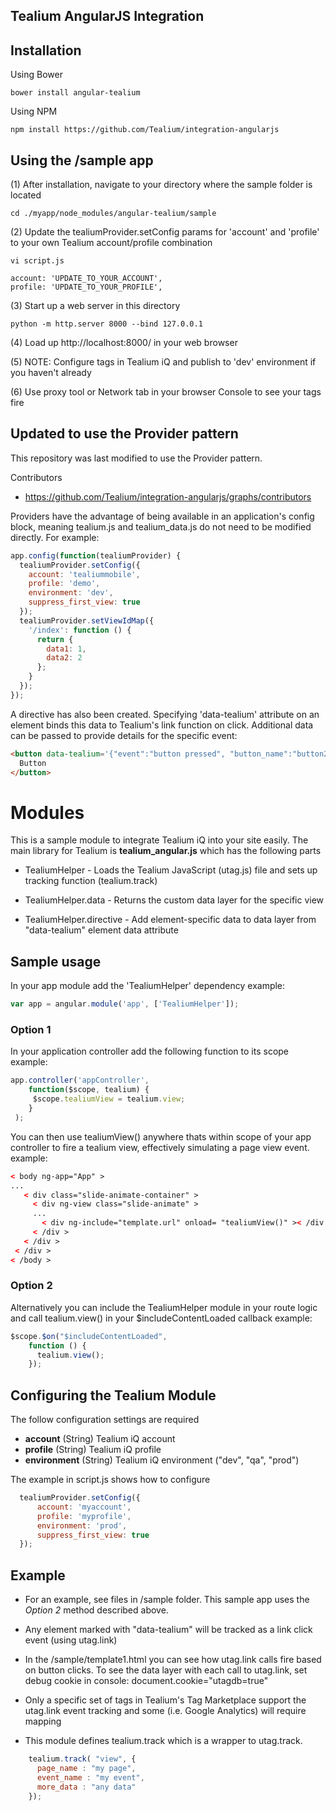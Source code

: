## Tealium AngularJS Integration

## Installation

Using Bower

```
bower install angular-tealium
```

Using NPM

```
npm install https://github.com/Tealium/integration-angularjs
```

## Using the /sample app

(1) After installation, navigate to your directory where the sample folder is located

```
cd ./myapp/node_modules/angular-tealium/sample
```

(2) Update the tealiumProvider.setConfig params for 'account' and 'profile' to your own Tealium account/profile combination
```
vi script.js
```
```
account: 'UPDATE_TO_YOUR_ACCOUNT',
profile: 'UPDATE_TO_YOUR_PROFILE',

```

(3) Start up a web server in this directory
```
python -m http.server 8000 --bind 127.0.0.1
```

(4) Load up http://localhost:8000/ in your web browser

(5) NOTE: Configure tags in Tealium iQ and publish to 'dev' environment if you haven't already

(6) Use proxy tool or Network tab in your browser Console to see your tags fire


## Updated to use the Provider pattern

This repository was last modified to use the Provider pattern.

Contributors

- https://github.com/Tealium/integration-angularjs/graphs/contributors

Providers have the advantage of being available in an application's config block, meaning tealium.js and tealium\_data.js do not need to be modified directly. For example:
```javascript
app.config(function(tealiumProvider) {
  tealiumProvider.setConfig({
    account: 'tealiummobile',
    profile: 'demo',
    environment: 'dev',
    suppress_first_view: true
  });
  tealiumProvider.setViewIdMap({
    '/index': function () {
      return {
        data1: 1,
        data2: 2
      };
    }
  });
});
```

A directive has also been created.
Specifying 'data-tealium' attribute on an element binds this data to Tealium's link function on click.
Additional data can be passed to provide details for the specific event:
```html
<button data-tealium='{"event":"button pressed", "button_name":"button2"}'>
  Button
</button>
```

# Modules
This is a sample module to integrate Tealium iQ into your site easily. The main library for Tealium is **tealium_angular.js** which has the following parts

* TealiumHelper - Loads the Tealium JavaScript (utag.js) file and sets up tracking function (tealium.track)

* TealiumHelper.data - Returns the custom data layer for the specific view

* TealiumHelper.directive - Add element-specific data to data layer from "data-tealium" element data attribute 

## Sample usage
In your app module add the 'TealiumHelper' dependency example:
```javascript
var app = angular.module('app', ['TealiumHelper']);
```
### Option 1
In your application controller add the following function to its scope example:
```javascript
app.controller('appController',
    function($scope, tealium) {
     $scope.tealiumView = tealium.view;
    }
 );
```
You can then use tealiumView() anywhere thats within scope of your app controller to fire a tealium view, effectively simulating a page view event. example:
```html
< body ng-app="App" >
...
   < div class="slide-animate-container" >
     < div ng-view class="slide-animate" >
     ...
       < div ng-include="template.url" onload= "tealiumView()" >< /div >
     < /div >
   < /div >
 < /div >
< /body >
```
### Option 2
Alternatively you can include the TealiumHelper module in your route logic and call tealium.view() in your $includeContentLoaded callback example:
```javascript
$scope.$on("$includeContentLoaded",
    function () {
      tealium.view();
    });
```

## Configuring the Tealium Module

The follow configuration settings are required

- **account** (String) Tealium iQ account
- **profile** (String) Tealium iQ profile
- **environment** (String) Tealium iQ environment ("dev", "qa", "prod")

The example in script.js shows how to configure

```javascript
  tealiumProvider.setConfig({
      account: 'myaccount',
      profile: 'myprofile',
      environment: 'prod',
      suppress_first_view: true
  });
```

## Example

- For an example, see files in /sample folder.  This sample app uses the *Option 2* method described above.

- Any element marked with "data-tealium" will be tracked as a link click event (using utag.link)

- In the /sample/template1.html you can see how utag.link calls fire based on button clicks.  To see the data layer with each call to utag.link, set debug cookie in console: document.cookie="utagdb=true"

- Only a specific set of tags in Tealium's Tag Marketplace support the utag.link event tracking and some (i.e. Google Analytics) will require mapping

- This module defines tealium.track which is a wrapper to utag.track.

```javascript
    tealium.track( "view", {
      page_name : "my page",
      event_name : "my event",
      more_data : "any data"
    });
```

